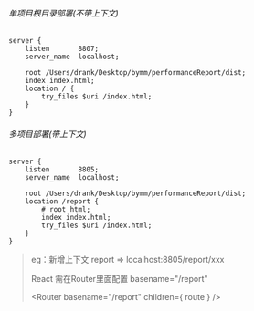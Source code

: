 ###### 单项目根目录部署(不带上下文)

```
server {
    listen       8807;
    server_name  localhost;
    
    root /Users/drank/Desktop/bymm/performanceReport/dist;  
    index index.html;
    location / {
        try_files $uri /index.html;
    }
}
```

###### 多项目部署(带上下文)

```
server {
    listen       8805;
    server_name  localhost;
    
    root /Users/drank/Desktop/bymm/performanceReport/dist;
    location /report {
        # root html;
        index index.html;
        try_files $uri /index.html;
    }
}
```

> eg：新增上下文 report   =>      localhost:8805/report/xxx
>
> React 需在Router里面配置 basename="/report" 
>
> <Router basename="/report" children={ route } />
